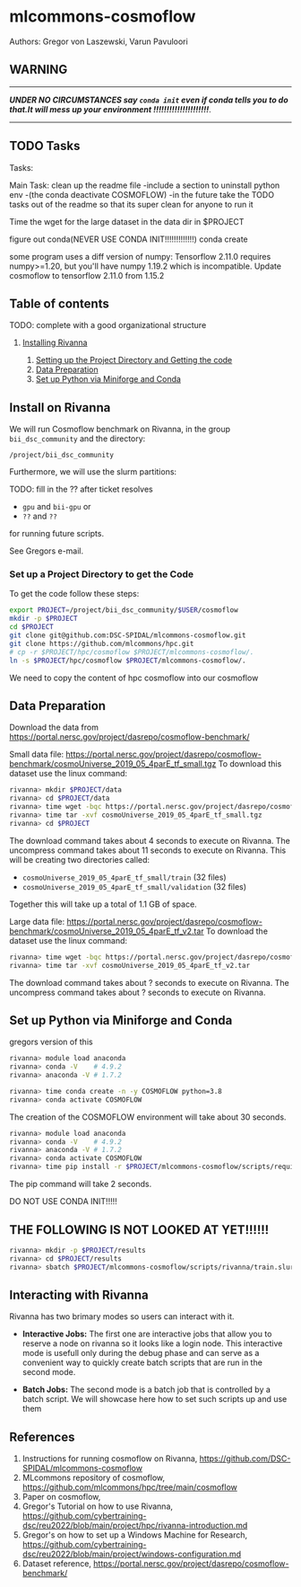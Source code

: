 # mlcommons-cosmoflow

Authors:
Gregor von Laszewski, Varun Pavuloori


## WARNING

---

***UNDER NO CIRCUMSTANCES 
say `conda init` even
if conda tells you to do that.It will mess up your environment !!!!!!!!!!!!!!!!!!!!!***. 

---
## TODO Tasks




Tasks:

Main Task: clean up the readme file
  -include a section to uninstall python env
    -(the conda deactivate COSMOFLOW)
  -in the future take the TODO tasks out of the readme so that its super clean for anyone to run it

Time the wget for the large dataset in the data dir in $PROJECT

figure out conda(NEVER USE CONDA INIT!!!!!!!!!!!!!)
  conda create

some program uses a diff version of numpy: Tensorflow 2.11.0 requires numpy>=1.20, but you'll have numpy 1.19.2 which is incompatible.
Update cosmoflow to tensorflow 2.11.0 from 1.15.2


## Table of contents

TODO: complete with a good organizational structure

1. [Installing Rivanna](#install-on-rivanna)

   1. [Setting up the Project Directory and Getting the code](#set-up-a-project-directory-to-get-the-code)
   2. [Data Preparation](#data-preparation)
   3. [Set up Python via Miniforge and Conda](#set-up-python-via-miniforge-and-conca)


## Install on Rivanna

We will run Cosmoflow benchmark on Rivanna, in the group `bii_dsc_community` and the directory:

```/project/bii_dsc_community```

Furthermore, we will use the slurm partitions:

TODO: fill in the ?? after ticket resolves

 * `gpu` and `bii-gpu` or 
 * `??` and `??`
 
 for running future scripts.

See Gregors e-mail.

### Set up a Project Directory to get the Code

To get the code follow these steps:

```bash
export PROJECT=/project/bii_dsc_community/$USER/cosmoflow
mkdir -p $PROJECT
cd $PROJECT
git clone git@github.com:DSC-SPIDAL/mlcommons-cosmoflow.git  
git clone https://github.com/mlcommons/hpc.git
# cp -r $PROJECT/hpc/cosmoflow $PROJECT/mlcommons-cosmoflow/.
ln -s $PROJECT/hpc/cosmoflow $PROJECT/mlcommons-cosmoflow/.
```

We need to copy the content of hpc cosmoflow into our cosmoflow


## Data Preparation

Download the data from <https://portal.nersc.gov/project/dasrepo/cosmoflow-benchmark/>

Small data file: <https://portal.nersc.gov/project/dasrepo/cosmoflow-benchmark/cosmoUniverse_2019_05_4parE_tf_small.tgz>
To download this dataset use the linux command: 

```bash 
rivanna> mkdir $PROJECT/data
rivanna> cd $PROJECT/data
rivanna> time wget -bqc https://portal.nersc.gov/project/dasrepo/cosmoflow-benchmark/cosmoUniverse_2019_05_4parE_tf_small.tgz
rivanna> time tar -xvf cosmoUniverse_2019_05_4parE_tf_small.tgz
rivanna> cd $PROJECT
```

The download command takes about 4 seconds to execute on Rivanna.
The uncompress command takes about 11 seconds to execute on Rivanna.
This will be creating two directories called:

* `cosmoUniverse_2019_05_4parE_tf_small/train` (32 files)
* `cosmoUniverse_2019_05_4parE_tf_small/validation` (32 files)

Together this will take up a total of 1.1 GB of space.

Large data file: <https://portal.nersc.gov/project/dasrepo/cosmoflow-benchmark/cosmoUniverse_2019_05_4parE_tf_v2.tar>
To download the dataset use the linux command:

```bash
rivanna> time wget -bqc https://portal.nersc.gov/project/dasrepo/cosmoflow-benchmark/cosmoUniverse_2019_05_4parE_tf_v2.tar & 
rivanna> time tar -xvf cosmoUniverse_2019_05_4parE_tf_v2.tar
```

The download command takes about ? seconds to execute on Rivanna.
The uncompress command takes about ? seconds to execute on Rivanna.


## Set up Python via Miniforge and Conda

gregors version of this

```bash
rivanna> module load anaconda
rivanna> conda -V    # 4.9.2
rivanna> anaconda -V # 1.7.2
```

```bash
rivanna> time conda create -n -y COSMOFLOW python=3.8
rivanna> conda activate COSMOFLOW
```

The creation of the COSMOFLOW environment will take about 30 seconds.

```bash
rivanna> module load anaconda
rivanna> conda -V    # 4.9.2
rivanna> anaconda -V # 1.7.2
rivanna> conda activate COSMOFLOW
rivanna> time pip install -r $PROJECT/mlcommons-cosmoflow/scripts/requirements.txt
```

The pip command will take 2 seconds. 

DO NOT USE CONDA INIT!!!!!


## THE FOLLOWING IS NOT LOOKED AT YET!!!!!!

```bash
rivanna> mkdir -p $PROJECT/results
rivanna> cd $PROJECT/results
rivanna> sbatch $PROJECT/mlcommons-cosmoflow/scripts/rivanna/train.slurm
```


## Interacting with Rivanna

Rivanna has two brimary modes so users can interact with it. 

* **Interactive Jobs:** The first one are interactive jobs that allow you to 
  reserve a node on rivanna so it looks like a login node. This interactive mode is
  usefull only during the debug phase and can serve as a convenient way to quickly create 
  batch scripts that are run in the second mode.

*  **Batch Jobs:** The second mode is a batch job that is controlled by a batch script. 
   We will showcase here how to set such scripts up and use them 


## References


1. Instructions for running cosmoflow on Rivanna, <https://github.com/DSC-SPIDAL/mlcommons-cosmoflow>
2. MLcommons repository of cosmoflow, <https://github.com/mlcommons/hpc/tree/main/cosmoflow>
3. Paper on cosmoflow, <TBD>
4. Gregor's Tutorial on how to use Rivanna, <https://github.com/cybertraining-dsc/reu2022/blob/main/project/hpc/rivanna-introduction.md>
5. Gregor's on how to set up a Windows Machine for Research, <https://github.com/cybertraining-dsc/reu2022/blob/main/project/windows-configuration.md>
6. Dataset reference, <https://portal.nersc.gov/project/dasrepo/cosmoflow-benchmark/>